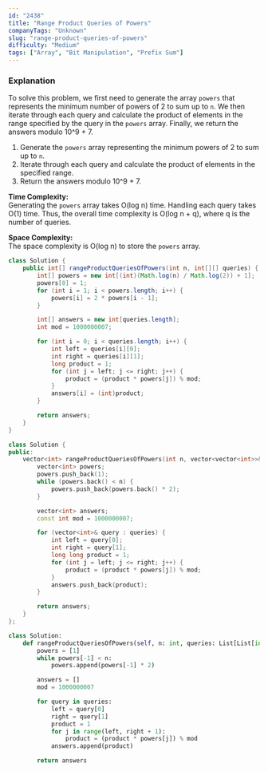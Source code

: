 ```yaml
---
id: "2438"
title: "Range Product Queries of Powers"
companyTags: "Unknown"
slug: "range-product-queries-of-powers"
difficulty: "Medium"
tags: ["Array", "Bit Manipulation", "Prefix Sum"]
---
```


### Explanation
To solve this problem, we first need to generate the array `powers` that represents the minimum number of powers of 2 to sum up to `n`. We then iterate through each query and calculate the product of elements in the range specified by the query in the `powers` array. Finally, we return the answers modulo 10^9 + 7.

1. Generate the `powers` array representing the minimum powers of 2 to sum up to `n`.
2. Iterate through each query and calculate the product of elements in the specified range.
3. Return the answers modulo 10^9 + 7.

**Time Complexity:**  
Generating the `powers` array takes O(log n) time. Handling each query takes O(1) time. Thus, the overall time complexity is O(log n + q), where q is the number of queries.

**Space Complexity:**  
The space complexity is O(log n) to store the `powers` array.
```java
class Solution {
    public int[] rangeProductQueriesOfPowers(int n, int[][] queries) {
        int[] powers = new int[(int)(Math.log(n) / Math.log(2)) + 1];
        powers[0] = 1;
        for (int i = 1; i < powers.length; i++) {
            powers[i] = 2 * powers[i - 1];
        }

        int[] answers = new int[queries.length];
        int mod = 1000000007;

        for (int i = 0; i < queries.length; i++) {
            int left = queries[i][0];
            int right = queries[i][1];
            long product = 1;
            for (int j = left; j <= right; j++) {
                product = (product * powers[j]) % mod;
            }
            answers[i] = (int)product;
        }

        return answers;
    }
}
```

```cpp
class Solution {
public:
    vector<int> rangeProductQueriesOfPowers(int n, vector<vector<int>>& queries) {
        vector<int> powers;
        powers.push_back(1);
        while (powers.back() < n) {
            powers.push_back(powers.back() * 2);
        }

        vector<int> answers;
        const int mod = 1000000007;

        for (vector<int>& query : queries) {
            int left = query[0];
            int right = query[1];
            long long product = 1;
            for (int j = left; j <= right; j++) {
                product = (product * powers[j]) % mod;
            }
            answers.push_back(product);
        }

        return answers;
    }
};
```

```python
class Solution:
    def rangeProductQueriesOfPowers(self, n: int, queries: List[List[int]]) -> List[int]:
        powers = [1]
        while powers[-1] < n:
            powers.append(powers[-1] * 2)

        answers = []
        mod = 1000000007

        for query in queries:
            left = query[0]
            right = query[1]
            product = 1
            for j in range(left, right + 1):
                product = (product * powers[j]) % mod
            answers.append(product)

        return answers
```